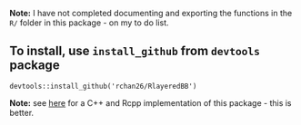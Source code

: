 **Note:** I have not completed documenting and exporting the functions in the `R/` folder in this package - on my to do list.

## To install, use `install_github` from `devtools` package

```
devtools::install_github('rchan26/RlayeredBB')
```

**Note:** see [here](https://github.com/rchan26/layeredBB) for a C++ and Rcpp implementation of this package - this is better.

